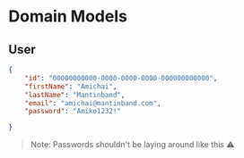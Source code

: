 # Domain Models

## User

```json
{
    "id": "00000000000-0000-0000-0000-000000000000",
    "firstName": "Amichai",
    "lastName": "Mantinband",
    "email": "amichai@mantinband.com",
    "password": "Amiko1232!"

}
```

> Note: Passwords shouldn't be laying around like this ⚠